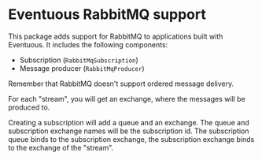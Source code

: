 # Eventuous RabbitMQ support

This package adds support for RabbitMQ to applications built with Eventuous. 
It includes the following components:

- Subscription (`RabbitMqSubscription`)
- Message producer (`RabbitMqProducer`)

Remember that RabbitMQ doesn't support ordered message delivery.

For each "stream", you will get an exchange, where the messages will be produced to.

Creating a subscription will add a queue and an exchange. The queue and subscription exchange names will be the subscription id. 
The subscription queue binds to the subscription exchange, the subscription exchange binds to the exchange of the "stream".
